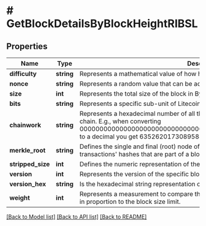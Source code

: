 # # GetBlockDetailsByBlockHeightRIBSL

## Properties

Name | Type | Description | Notes
------------ | ------------- | ------------- | -------------
**difficulty** | **string** | Represents a mathematical value of how hard it is to find a valid hash for this block. |
**nonce** | **string** | Represents a random value that can be adjusted to satisfy the Proof of Work. |
**size** | **int** | Represents the total size of the block in Bytes. |
**bits** | **string** | Represents a specific sub-unit of Litecoin. Bits have two-decimal precision. |
**chainwork** | **string** | Represents a hexadecimal number of all the hashes necessary to produce the current chain. E.g., when converting 0000000000000000000000000000000000000000000086859f7a841475b236fd to a decimal you get 635262017308958427068157 hashes, or 635262 exahashes. |
**merkle_root** | **string** | Defines the single and final (root) node of a Merkle tree. It is the combined hash of all transactions&#39; hashes that are part of a blockchain block. |
**stripped_size** | **int** | Defines the numeric representation of the block size excluding the witness data. |
**version** | **int** | Represents the version of the specific block on the blockchain. |
**version_hex** | **string** | Is the hexadecimal string representation of the block&#39;s version. |
**weight** | **int** | Represents a measurement to compare the size of different transactions to each other in proportion to the block size limit. |

[[Back to Model list]](../../README.md#models) [[Back to API list]](../../README.md#endpoints) [[Back to README]](../../README.md)
